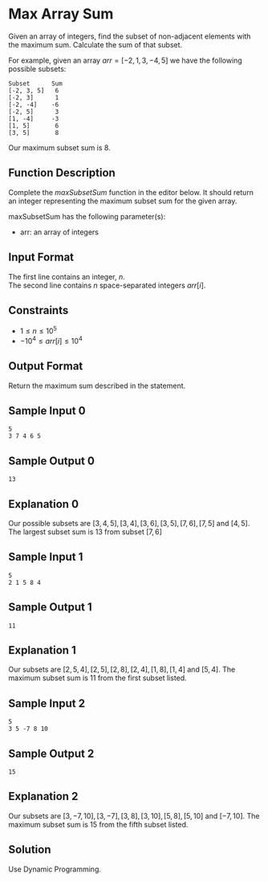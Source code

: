 # Max Array Sum

Given an array of integers, find the subset of non-adjacent elements with the maximum sum. Calculate the sum of that subset.

For example, given an array $arr = [-2, 1, 3, -4, 5]$ we have the following possible subsets:

```text
Subset      Sum
[-2, 3, 5]   6
[-2, 3]      1
[-2, -4]    -6
[-2, 5]      3
[1, -4]     -3
[1, 5]       6
[3, 5]       8
```

Our maximum subset sum is $8$.

## Function Description

Complete the $maxSubsetSum$ function in the editor below. It should return an integer representing the maximum subset sum for the given array.

maxSubsetSum has the following parameter(s):

* arr: an array of integers

## Input Format

The first line contains an integer, $n$.\
The second line contains $n$ space-separated integers $arr[i]$.

## Constraints

* $1 ≤ n ≤ 10^5$
* $-10^4 ≤ arr[i] ≤ 10^4$

## Output Format

Return the maximum sum described in the statement.

## Sample Input 0

```text
5
3 7 4 6 5
```

## Sample Output 0

```text
13
```

## Explanation 0

Our possible subsets are $[3, 4, 5], [3, 4], [3, 6], [3, 5], [7, 6], [7, 5]$ and $[4, 5]$. The largest subset sum is $13$ from subset $[7, 6]$

## Sample Input 1

```text
5
2 1 5 8 4
```

## Sample Output 1

```text
11
```

## Explanation 1

Our subsets are $[2, 5, 4], [2, 5], [2, 8], [2, 4], [1, 8], [1, 4]$ and $[5, 4]$. The maximum subset sum is $11$ from the first subset listed.

## Sample Input 2

```text
5
3 5 -7 8 10
```

## Sample Output 2

```text
15
```

## Explanation 2

Our subsets are $[3, -7, 10], [3, -7], [3, 8], [3, 10], [5, 8], [5, 10]$ and $[-7, 10]$. The maximum subset sum is $15$ from the fifth subset listed.

## Solution

Use Dynamic Programming.